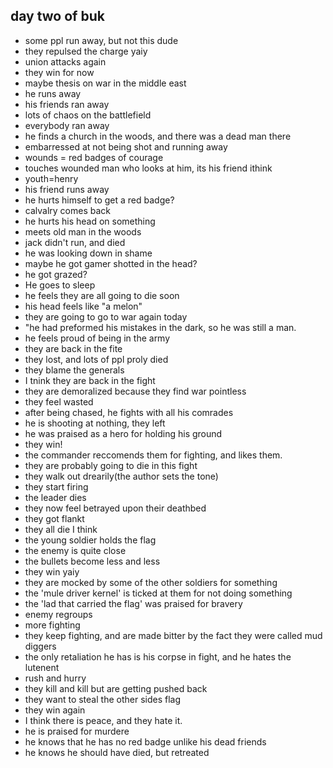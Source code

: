 ## day two of buk 

* some ppl run away, but not this dude
* they repulsed the charge yaiy
* union attacks again
* they win for now
* maybe thesis on war in the middle east
* he runs away
* his friends ran away
* lots of chaos on the battlefield
* everybody ran away
* he finds a church in the woods, and there was a dead man there
* embarressed at not being shot and running away
* wounds = red badges of courage
* touches wounded man who looks at him, its his friend ithink
* youth=henry
* his friend runs away
* he hurts himself to get a red badge?
* calvalry comes back
* he hurts his head on something
* meets old man in the woods
* jack didn't run, and died
* he was looking down in shame
* maybe he got gamer shotted in the head?
* he got grazed?
* He goes to sleep
* he feels they are all going to die soon
* his head feels like "a melon"
* they are going to go to war again today
* "he had preformed his mistakes in the dark, so he was still a man.
* he feels proud of being in the army
* they are back in the fite
* they lost, and lots of ppl proly died 
* they blame the generals
* I tnink they are back in the fight
* they are demoralized because they find war pointless
* they feel wasted
* after being chased, he fights with all his comrades
* he is shooting at nothing, they left
* he was praised as a hero for holding his ground
* they win!
* the commander reccomends them for fighting, and likes them.
* they are probably going to die in this fight
* they walk out drearily(the author sets the tone)
* they start firing
* the leader dies
* they now feel betrayed upon their deathbed
* they got flankt
* they all die I think
* the young soldier holds the flag
* the enemy is quite close
* the bullets become less and less
* they win yaiy
* they are mocked by some of the other soldiers for something
* the 'mule driver kernel' is ticked at them for not doing something
* the 'lad that carried the flag' was praised for bravery
* enemy regroups
* more fighting
* they keep fighting, and are made bitter by the fact they were called mud diggers
* the only retaliation he has is his corpse in fight, and he hates the lutenent
* rush and hurry
* they kill and kill but are getting pushed back
* they want to steal the other sides flag
* they win again
* I think there is peace, and they hate it.
* he is praised for murdere 
* he knows that he has no red badge unlike his dead friends
* he knows he should have died, but retreated
